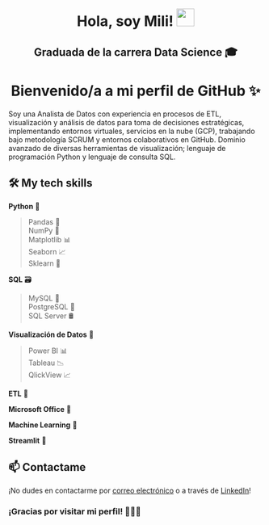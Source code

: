 <h1 align="center">Hola, soy Mili! <img src="https://media.giphy.com/media/hvRJCLFzcasrR4ia7z/giphy.gif" width="35"></h1>

<h2 align="center">Graduada de la carrera Data Science 🎓</h2> 

<h1 align="center">Bienvenido/a a mi perfil de GitHub ✨</h1> 

Soy una Analista de Datos con experiencia en procesos de ETL, visualización y análisis de datos para toma de decisiones estratégicas, implementando entornos virtuales, servicios en la nube (GCP), trabajando bajo metodología SCRUM y entornos colaborativos en GitHub. Dominio avanzado de diversas herramientas de visualización; lenguaje de programación Python y lenguaje de consulta SQL.

## 🛠️ My tech skills

**Python** 🐍  
>Pandas 🐼  
>NumPy 🧮  
>Matplotlib 📊  
>Seaborn 📈  
>Sklearn 🤖

**SQL** 🗃️
>MySQL 🐬  
>PostgreSQL 🐘  
>SQL Server 🛢️

**Visualización de Datos** 🎥
>Power BI 📊  
>Tableau 📉  
>QlickView 📈

**ETL** 🧹

**Microsoft Office** 📌

**Machine Learning** 🤖

**Streamlit** 🚀

## 📫 Contactame

¡No dudes en contactarme por [correo electrónico](mailto:milagros.torres.42159@gmail.com) o a través de [LinkedIn](https://www.linkedin.com/in/milagrostorres23/)!


### ¡Gracias por visitar mi perfil! 🙋🏽‍♂️

